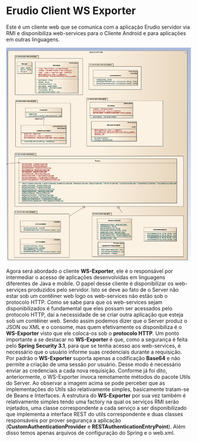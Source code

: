 Erudio Client WS Exporter
=========================

Este é um cliente web que se comunica com a aplicação Erudio servidor via RMI e disponibiliza web-services para o Cliente Android e para aplicações em outras linguagens.


![Estrutura de Projetos e Pacotes do Server](https://github.com/leandrocgsi/erudio/blob/master/img/image8.png?raw=true)

Agora será abordado o cliente **WS-Exporter**, ele é o responsável por intermediar o acesso de aplicações desenvolvidas em linguagens diferentes de Java e mobile. O papel desse cliente é disponibilizar os web-serviçes produzidos pelo servidor. Isto se deve ao fato de o Server não estar sob um contêiner web logo os web-services não estão sob o protocolo HTTP. 
Como se sabe para que os web-services sejam disponibilizados é fundamental que eles possam ser acessados pelo protocolo HTTP, daí a necessidade de se criar outra aplicação que esteja sob um contêiner web. Sendo assim podemos dizer que o Server produz o JSON ou XML e o consome, mas quem efetivamente os disponibiliza é o **WS-Exporter** visto que ele coloca-os sob o **protocolo HTTP**.
Um ponto importante a se destacar no **WS-Exporter** é que, como a segurança é feita pelo **Spring Security 3.1**, para que se tenha acesso aos web-services, é necessário que o usuário informe suas credenciais durante a requisição. Por padrão o **WS-Exporter** suporta apenas a codificação **Base64** e não permite a criação de uma sessão por usuário. Desse modo é necessário enviar as credenciais a cada nova requisição.
Conforme já foi dito, anteriormente, o WS-Exporter invoca remotamente métodos do pacote Utils do Server. Ao observar a imagem acima se pode perceber que as implementações do Utils são relativamente simples, basicamente tratam-se de Beans e Interfaces.  A estrutura do **WS-Exporter** por sua vez também é relativamente simples tendo uma factory na qual os serviços RMI serão injetados, uma classe correspondente a cada serviço a ser disponibilizado que implementa a interface REST do utils correspondente e duas classes responsáveis por prover segurança a aplicação (**CustomAuthenticationProvider** e **RESTAuthenticationEntryPoint**). Além disso temos apenas arquivos de configuração do Spring e o web.xml.
